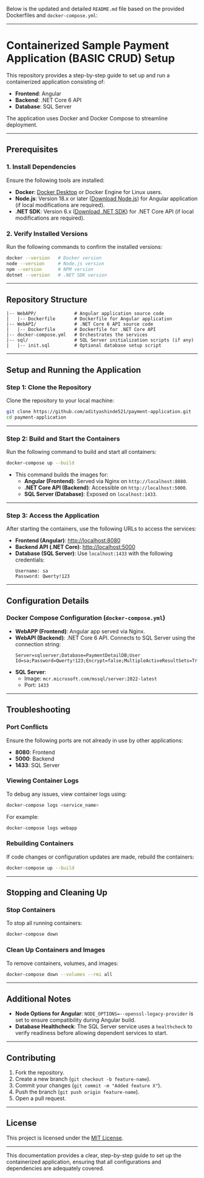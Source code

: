 Below is the updated and detailed `README.md` file based on the provided Dockerfiles and `docker-compose.yml`:

---

# Containerized Sample Payment Application (BASIC CRUD) Setup

This repository provides a step-by-step guide to set up and run a containerized application consisting of:

- **Frontend**: Angular  
- **Backend**: .NET Core 6 API  
- **Database**: SQL Server  

The application uses Docker and Docker Compose to streamline deployment.

---

## Prerequisites

### 1. Install Dependencies
Ensure the following tools are installed:

- **Docker**: [Docker Desktop](https://www.docker.com/products/docker-desktop) or Docker Engine for Linux users.  
- **Node.js**: Version 18.x or later ([Download Node.js](https://nodejs.org/)) for Angular application (if local modifications are required).  
- **.NET SDK**: Version 6.x ([Download .NET SDK](https://dotnet.microsoft.com/download)) for .NET Core API (if local modifications are required).  

### 2. Verify Installed Versions
Run the following commands to confirm the installed versions:

```bash
docker --version   # Docker version
node --version     # Node.js version
npm --version      # NPM version
dotnet --version   # .NET SDK version
```

---

## Repository Structure

```plaintext
|-- WebAPP/              # Angular application source code
|   |-- Dockerfile       # Dockerfile for Angular application
|-- WebAPI/              # .NET Core 6 API source code
|   |-- Dockerfile       # Dockerfile for .NET Core API
|-- docker-compose.yml   # Orchestrates the services
|-- sql/                 # SQL Server initialization scripts (if any)
|   |-- init.sql         # Optional database setup script
```

---

## Setup and Running the Application

### Step 1: Clone the Repository
Clone the repository to your local machine:

```bash
git clone https://github.com/adityashinde521/payment-application.git
cd payment-application
```

---

### Step 2: Build and Start the Containers
Run the following command to build and start all containers:

```bash
docker-compose up --build
```

- This command builds the images for:
  - **Angular (Frontend)**: Served via Nginx on `http://localhost:8080`.  
  - **.NET Core API (Backend)**: Accessible on `http://localhost:5000`.  
  - **SQL Server (Database)**: Exposed on `localhost:1433`.  

---

### Step 3: Access the Application
After starting the containers, use the following URLs to access the services:

- **Frontend (Angular)**: [http://localhost:8080](http://localhost:8080)  
- **Backend API (.NET Core)**: [http://localhost:5000](http://localhost:5000)  
- **Database (SQL Server)**: Use `localhost:1433` with the following credentials:  
  ```plaintext
  Username: sa  
  Password: Qwerty!123  
  ```

---

## Configuration Details

### Docker Compose Configuration (`docker-compose.yml`)
- **WebAPP (Frontend)**: Angular app served via Nginx.  
- **WebAPI (Backend)**: .NET Core 6 API. Connects to SQL Server using the connection string:  
  ```
  Server=sqlserver;Database=PaymentDetailDB;User Id=sa;Password=Qwerty!123;Encrypt=false;MultipleActiveResultSets=True;
  ```
- **SQL Server**:
  - Image: `mcr.microsoft.com/mssql/server:2022-latest`
  - Port: `1433`

---

## Troubleshooting

### Port Conflicts
Ensure the following ports are not already in use by other applications:
- **8080**: Frontend  
- **5000**: Backend  
- **1433**: SQL Server  

### Viewing Container Logs
To debug any issues, view container logs using:

```bash
docker-compose logs <service_name>
```

For example:
```bash
docker-compose logs webapp
```

### Rebuilding Containers
If code changes or configuration updates are made, rebuild the containers:

```bash
docker-compose up --build
```

---

## Stopping and Cleaning Up

### Stop Containers
To stop all running containers:

```bash
docker-compose down
```

### Clean Up Containers and Images
To remove containers, volumes, and images:

```bash
docker-compose down --volumes --rmi all
```

---

## Additional Notes

- **Node Options for Angular**: `NODE_OPTIONS=--openssl-legacy-provider` is set to ensure compatibility during Angular build.  
- **Database Healthcheck**: The SQL Server service uses a `healthcheck` to verify readiness before allowing dependent services to start.  

---

## Contributing

1. Fork the repository.  
2. Create a new branch (`git checkout -b feature-name`).  
3. Commit your changes (`git commit -m "Added feature X"`).  
4. Push the branch (`git push origin feature-name`).  
5. Open a pull request.

---

## License

This project is licensed under the [MIT License](LICENSE).

--- 

This documentation provides a clear, step-by-step guide to set up the containerized application, ensuring that all configurations and dependencies are adequately covered.
